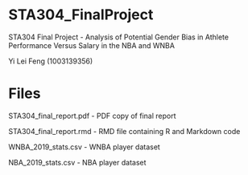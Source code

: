 # STA304_FinalProject

STA304 Final Project - Analysis of Potential Gender Bias in Athlete Performance Versus Salary in the NBA and WNBA
 
Yi Lei Feng (1003139356)
 
# Files
STA304_final_report.pdf - PDF copy of final report 
 
STA304_final_report.rmd - RMD file containing R and Markdown code 
 
WNBA_2019_stats.csv - WNBA player dataset

NBA_2019_stats.csv - NBA player dataset
